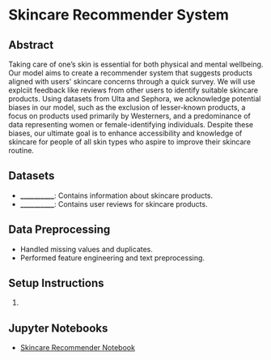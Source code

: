 # Skincare Recommender System

## Abstract
Taking care of one’s skin is essential for both physical and mental wellbeing. Our model aims to create a recommender system that suggests products aligned with users' skincare concerns through a quick survey. We will use explciit feedback like reviews from other users to identify suitable skincare products. Using datasets from Ulta and Sephora, we acknowledge potential biases in our model, such as the exclusion of lesser-known products, a focus on products used primarily by Westerners, and a predominance of data representing women or female-identifying individuals. Despite these biases, our ultimate goal is to enhance accessibility and knowledge of skincare for people of all skin types who aspire to improve their skincare routine.


## Datasets
- **__________**: Contains information about skincare products.
- **__________**: Contains user reviews for skincare products.

## Data Preprocessing
- Handled missing values and duplicates.
- Performed feature engineering and text preprocessing.

## Setup Instructions
1. 

## Jupyter Notebooks
- [Skincare Recommender Notebook](https://colab.research.google.com/github/nicoleli04/CSE151A-Project/blob/main/Skincare_Recommender.ipynb)
